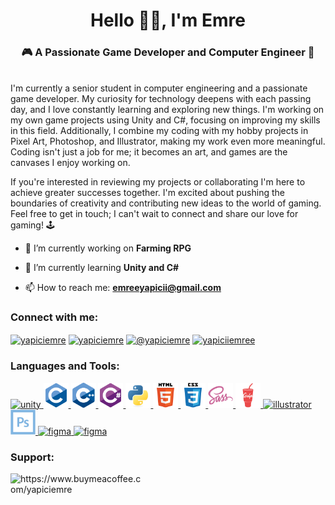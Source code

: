 <h1 align="center">Hello 👋🏾, I'm Emre</h1>
<h3 align="center">🎮 A Passionate Game Developer and Computer Engineer 🚀</h3>

<br> I'm currently a senior student in computer engineering and a passionate game developer. My curiosity for technology deepens with each passing day, and I love constantly learning and exploring new things. I'm working on my own game projects using Unity and C#, focusing on improving my skills in this field. Additionally, I combine my coding with my hobby projects in Pixel Art, Photoshop, and Illustrator, making my work even more meaningful. 
Coding isn't just a job for me; it becomes an art, and games are the canvases I enjoy working on.

If you're interested in reviewing my projects or collaborating I'm here to achieve greater successes together. I'm excited about pushing the boundaries of creativity and contributing new ideas to the world of gaming. 
Feel free to get in touch; I can't wait to connect and share our love for gaming! 🕹️</br> 

- 🔭 I’m currently working on **Farming RPG**

- 🌱 I’m currently learning **Unity and C#**

- 📫 How to reach me: **emreeyapicii@gmail.com**

<h3 align="left">Connect with me:</h3>
<p align="left">
<a href="https://linkedin.com/in/yapiciemre" target="blank"><img align="center" src="https://raw.githubusercontent.com/rahuldkjain/github-profile-readme-generator/master/src/images/icons/Social/linked-in-alt.svg" alt="yapiciemre" height="30" width="40" /></a>
<a href="https://www.behance.net/yapiciemre" target="blank"><img align="center" src="https://raw.githubusercontent.com/rahuldkjain/github-profile-readme-generator/master/src/images/icons/Social/behance.svg" alt="yapiciemre" height="30" width="40" /></a>
<a href="https://medium.com/@yapiciemre" target="blank"><img align="center" src="https://raw.githubusercontent.com/rahuldkjain/github-profile-readme-generator/master/src/images/icons/Social/medium.svg" alt="@yapiciemre" height="30" width="40" /></a>
<a href="https://instagram.com/yapiciiemree" target="blank"><img align="center" src="https://raw.githubusercontent.com/rahuldkjain/github-profile-readme-generator/master/src/images/icons/Social/instagram.svg" alt="yapiciiemree" height="30" width="40" /></a>
</p>

<h3 align="left">Languages and Tools:</h3>
<p align="left"> <a href="https://unity.com/" target="_blank" rel="noreferrer"> <img src="https://www.vectorlogo.zone/logos/unity3d/unity3d-icon.svg" alt="unity" width="40" height="40"/> </a> 
<a href="https://www.cprogramming.com/" target="_blank" rel="noreferrer"> <img src="https://raw.githubusercontent.com/devicons/devicon/master/icons/c/c-original.svg" alt="c" width="40" height="40"/> </a> 
<a href="https://www.w3schools.com/cpp/" target="_blank" rel="noreferrer"> <img src="https://raw.githubusercontent.com/devicons/devicon/master/icons/cplusplus/cplusplus-original.svg" alt="cplusplus" width="40" height="40"/> </a> 
<a href="https://www.w3schools.com/cs/" target="_blank" rel="noreferrer"> <img src="https://raw.githubusercontent.com/devicons/devicon/master/icons/csharp/csharp-original.svg" alt="csharp" width="40" height="40"/> </a> 
<a href="https://www.python.org" target="_blank" rel="noreferrer"> <img src="https://raw.githubusercontent.com/devicons/devicon/master/icons/python/python-original.svg" alt="python" width="40" height="40"/> </a>
<a href="https://www.w3.org/html/" target="_blank" rel="noreferrer"> <img src="https://raw.githubusercontent.com/devicons/devicon/master/icons/html5/html5-original-wordmark.svg" alt="html5" width="40" height="40"/> </a> 
<a href="https://www.w3schools.com/css/" target="_blank" rel="noreferrer"> <img src="https://raw.githubusercontent.com/devicons/devicon/master/icons/css3/css3-original-wordmark.svg" alt="css3" width="40" height="40"/> </a> 
<a href="https://sass-lang.com" target="_blank" rel="noreferrer"> <img src="https://raw.githubusercontent.com/devicons/devicon/master/icons/sass/sass-original.svg" alt="sass" width="40" height="40"/> </a> 
<a href="https://gulpjs.com" target="_blank" rel="noreferrer"> <img src="https://raw.githubusercontent.com/devicons/devicon/master/icons/gulp/gulp-plain.svg" alt="gulp" width="40" height="40"/> </a>
<a href="https://www.adobe.com/in/products/illustrator.html" target="_blank" rel="noreferrer"> <img src="https://www.vectorlogo.zone/logos/adobe_illustrator/adobe_illustrator-icon.svg" alt="illustrator" width="40" height="40"/> </a> 
<a href="https://www.photoshop.com/en" target="_blank" rel="noreferrer"> <img src="https://raw.githubusercontent.com/devicons/devicon/master/icons/photoshop/photoshop-line.svg" alt="photoshop" width="40" height="40"/> </a> 
<a href="https://www.canva.com/" target="_blank" rel="noreferrer"> <img src="https://www.vectorlogo.zone/logos/canva/canva-icon.svg" alt="figma" width="40" height="40"/> </a> 
<a href="https://www.figma.com/" target="_blank" rel="noreferrer"> <img src="https://www.vectorlogo.zone/logos/figma/figma-icon.svg" alt="figma" width="40" height="40"/> </a> </p>

<h3 align="left">Support:</h3>
<p><a href="https://www.buymeacoffee.com/yapiciemre"> <img align="left" src="https://cdn.buymeacoffee.com/buttons/v2/default-yellow.png" height="50" width="210" alt="https://www.buymeacoffee.com/yapiciemre" /></a></p><br><br>
